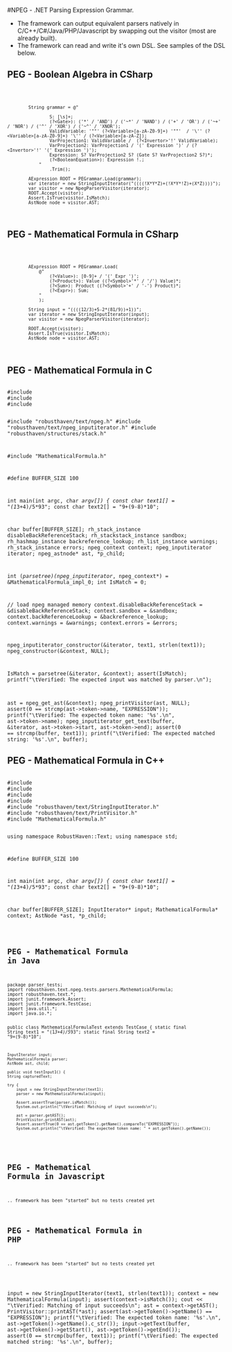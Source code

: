 #NPEG - .NET Parsing Expression Grammar.  

*	The framework can output equivalent parsers natively in C/C++/C#/Java/PHP/Javascript by swapping out the visitor (most are already built).
*	The framework can read and write it's own DSL.  See samples of the DSL below.


## PEG - Boolean Algebra in CSharp
<code>

    		String grammar = @"

					S: [\s]+;
                    (?<Gate>): ('*' / 'AND') / ('~*' / 'NAND') / ('+' / 'OR') / ('~+' / 'NOR') / ('^' / 'XOR') / ('~^' / 'XNOR');
                    ValidVariable: '""' (?<Variable>[a-zA-Z0-9]+) '""'  / '\'' (?<Variable>[a-zA-Z0-9]+) '\'' / (?<Variable>[a-zA-Z]);
                    VarProjection1: ValidVariable /  (?<Invertor>'!' ValidVariable);
                    VarProjection2: VarProjection1 / '(' Expression ')' / (?<Invertor>'!' '(' Expression ')');
                    Expression: S? VarProjection2 S? (Gate S? VarProjection2 S?)*;
                    (?<BooleanEquation>): Expression !.;
                "
					.Trim();

			AExpression ROOT = PEGrammar.Load(grammar);
			var iterator = new StringInputIterator("((((!X*Y*Z)+(!X*Y*!Z)+(X*Z))))");
			var visitor = new NpegParserVisitor(iterator);
			ROOT.Accept(visitor);
			Assert.IsTrue(visitor.IsMatch);
			AstNode node = visitor.AST;
</code>

## PEG - Mathematical Formula in CSharp
<code>

			AExpression ROOT = PEGrammar.Load(
				@"
                    (?<Value>): [0-9]+ / '(' Expr ')';
                    (?<Product>): Value ((?<Symbol>'*' / '/') Value)*;
                    (?<Sum>): Product ((?<Symbol>'+' / '-') Product)*;
                    (?<Expr>): Sum;
                "
				);

			String input = "((((12/3)+5-2*(81/9))+1))";
			var iterator = new StringInputIterator(input);
			var visitor = new NpegParserVisitor(iterator);

			ROOT.Accept(visitor);
			Assert.IsTrue(visitor.IsMatch);
			AstNode node = visitor.AST;
</code>


## PEG - Mathematical Formula in C
<code>
#include <assert.h>
#include <stdio.h>
#include <string.h>

#include "robusthaven/text/npeg.h"
#include "robusthaven/text/npeg_inputiterator.h"
#include "robusthaven/structures/stack.h"

#include "MathematicalFormula.h"

#define BUFFER_SIZE 100

int main(int argc, char *argv[])
{
  const char text1[] = "(1*3+4)/5*93";
  const char text2[] = "9+(9-8)*10";  

  char buffer[BUFFER_SIZE];
  rh_stack_instance disableBackReferenceStack;
  rh_stackstack_instance sandbox;
  rh_hashmap_instance backreference_lookup;
  rh_list_instance warnings;
  rh_stack_instance errors;
  npeg_context context;
  npeg_inputiterator iterator;
  npeg_astnode* ast, *p_child;

  int (*parsetree)(npeg_inputiterator*, npeg_context*) = &MathematicalFormula_impl_0;
  int IsMatch = 0;

  // load npeg managed memory
  context.disableBackReferenceStack = &disableBackReferenceStack;
  context.sandbox = &sandbox;
  context.backReferenceLookup = &backreference_lookup;
  context.warnings = &warnings; 
  context.errors = &errors;

  npeg_inputiterator_constructor(&iterator, text1, strlen(text1));
  npeg_constructor(&context, NULL);

  IsMatch = parsetree(&iterator, &context);
  assert(IsMatch);
  printf("\tVerified: The expected input was matched by parser.\n");

  ast = npeg_get_ast(&context);
  npeg_printVisitor(ast, NULL);
  assert(0 == strcmp(ast->token->name, "EXPRESSION"));
  printf("\tVerified: The expected token name: '%s'.\n", ast->token->name);
  npeg_inputiterator_get_text(buffer, &iterator, ast->token->start, ast->token->end);
  assert(0 == strcmp(buffer, text1));
  printf("\tVerified: The expected matched string: '%s'.\n", buffer);
</code>



## PEG - Mathematical Formula in C++
<code>
#include <cstdio>
#include <cassert>
#include <iostream>
#include <cstring>
#include "robusthaven/text/StringInputIterator.h"
#include "robusthaven/text/PrintVisitor.h"
#include "MathematicalFormula.h"

using namespace RobustHaven::Text;
using namespace std;

#define BUFFER_SIZE 100

int main(int argc, char *argv[])
{
  const char text1[] = "(1*3+4)/5*93";
  const char text2[] = "9+(9-8)*10";  

  char buffer[BUFFER_SIZE];
  InputIterator* input; 
  MathematicalFormula* context; 
  AstNode *ast, *p_child;

  input = new StringInputIterator(text1, strlen(text1));
  context = new MathematicalFormula(input);
  assert(context->isMatch());
  cout << "\tVerified: Matching of input succeeds\n";
  ast = context->getAST();
  PrintVisitor::printAST(*ast);
  assert(ast->getToken()->getName() == "EXPRESSION");
  printf("\tVerified: The expected token name: '%s'.\n", ast->getToken()->getName().c_str());
  input->getText(buffer, ast->getToken()->getStart(), ast->getToken()->getEnd());
  assert(0 == strcmp(buffer, text1));
  printf("\tVerified: The expected matched string: '%s'.\n", buffer);
</code>


## PEG - Mathematical Formula in Java
<code>
package parser_tests;
import robusthaven.text.npeg.tests.parsers.MathematicalFormula;
import robusthaven.text.*;
import junit.framework.Assert;
import junit.framework.TestCase;
import java.util.*;
import java.io.*;

public class MathematicalFormulaTest extends TestCase {
    static final String text1 = "(1*3+4)/5*93";
    static final String text2 = "9+(9-8)*10";  

    InputIterator input;
    MathematicalFormula parser;
    AstNode ast, child;
    
    public void testInput1() {
	String capturedText;

	try {
	    input = new StringInputIterator(text1);
	    parser = new MathematicalFormula(input);

	    Assert.assertTrue(parser.isMatch());
	    System.out.println("\tVerified: Matching of input succeeds\n");
	
	    ast = parser.getAST();
	    PrintVisitor.printAST(ast);
	    Assert.assertTrue(0 == ast.getToken().getName().compareTo("EXPRESSION"));
	    System.out.println("\tVerified: The expected token name: " + ast.getToken().getName());

</code>

## PEG - Mathematical Formula in Javascript
<code>
.. framework has been "started" but no tests created yet
</code>

## PEG - Mathematical Formula in PHP
<code>
.. framework has been "started" but no tests created yet
</code>
 